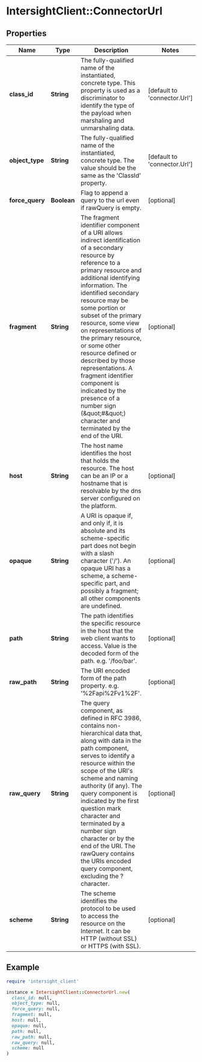 # IntersightClient::ConnectorUrl

## Properties

| Name | Type | Description | Notes |
| ---- | ---- | ----------- | ----- |
| **class_id** | **String** | The fully-qualified name of the instantiated, concrete type. This property is used as a discriminator to identify the type of the payload when marshaling and unmarshaling data. | [default to &#39;connector.Url&#39;] |
| **object_type** | **String** | The fully-qualified name of the instantiated, concrete type. The value should be the same as the &#39;ClassId&#39; property. | [default to &#39;connector.Url&#39;] |
| **force_query** | **Boolean** | Flag to append a query to the url even if rawQuery is empty. | [optional] |
| **fragment** | **String** | The fragment identifier component of a URI allows indirect identification of a secondary resource by reference to a primary resource and additional identifying information. The identified secondary resource may be some portion or subset of the primary resource, some view on representations of the primary resource, or some other resource defined or described by those representations. A fragment identifier component is indicated by the presence of a number sign (\&quot;#\&quot;) character and terminated by the end of the URI. | [optional] |
| **host** | **String** | The host name identifies the host that holds the resource. The host can be an IP or a hostname that is resolvable by the dns server configured on the platform. | [optional] |
| **opaque** | **String** | A URI is opaque if, and only if, it is absolute and its scheme-specific part does not begin with a slash character (&#39;/&#39;). An opaque URI has a scheme, a scheme-specific part, and possibly a fragment; all other components are undefined. | [optional] |
| **path** | **String** | The path identifies the specific resource in the host that the web client wants to access. Value is the decoded form of the path. e.g. &#39;/foo/bar&#39;. | [optional] |
| **raw_path** | **String** | The URI encoded form of the path property. e.g. &#39;%2Fapi%2Fv1%2F&#39;. | [optional] |
| **raw_query** | **String** | The query component, as defined in RFC 3986, contains non-hierarchical data that, along with data in the path component, serves to identify a resource within the scope of the URI&#39;s scheme and naming authority (if any). The query component is indicated by the first question mark character and terminated by a number sign character or by the end of the URI. The rawQuery contains the URIs encoded query component, excluding the ? character. | [optional] |
| **scheme** | **String** | The scheme identifies the protocol to be used to access the resource on the Internet. It can be HTTP (without SSL) or HTTPS (with SSL). | [optional] |

## Example

```ruby
require 'intersight_client'

instance = IntersightClient::ConnectorUrl.new(
  class_id: null,
  object_type: null,
  force_query: null,
  fragment: null,
  host: null,
  opaque: null,
  path: null,
  raw_path: null,
  raw_query: null,
  scheme: null
)
```

